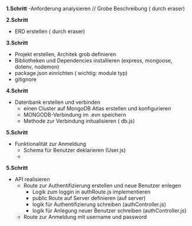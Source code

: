 
**1.Schritt**
-Anforderung analysieren // Grobe Beschreibung ( durch eraser)

**2.Schritt**
- ERD erstellen ( durch eraser)

**3.Schritt**

- Projekt erstellen, Architek grob definieren
- Bibliotheken und Dependencies installieren (express, mongoose, dotenv, nodemon)
- package.json einrichten ( wichtig: module typ)
- gitignore

**4.Schritt**

- Datenbank erstellen und verbinden
    + einen Cluster auf MongoDB Atlas erstellen und konfigurieren
    + MONGODB-Verbindung im .evn speichern
    + Methode zur Verbindung initualisieren ( db.js)

**5.Schritt**
- Funktionalität zur Anmeldung
    + Schema für Benutzer deklarieren (User.js)
    + 
**5.Schritt**
- API realisieren
    + Route zur Authentifizierung erstellen und neue Benutzer enlegen 
        + Logik zum loggin in authRoute.js implementieren
        + public Route auf Server definieren (auf server)
        + logik für Authentifizierung schreiben (authController.js) 
        + logik für Anlegung neuer Benutzer schreiben (authController.js) 
    + Route zur Anmeldung mit username und password
     
